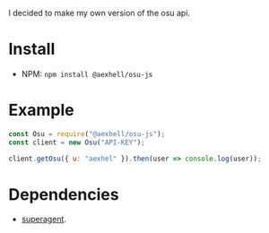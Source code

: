 I decided to make my own version of the osu api.

# Install
* NPM:
`npm install @aexhell/osu-js`

# Example
```js
const Osu = require("@aexhell/osu-js");
const client = new Osu("API-KEY");

client.getOsu({ u: "aexhel" }).then(user => console.log(user));
```

# Dependencies
* [superagent](https://npmjs/package/superagent).